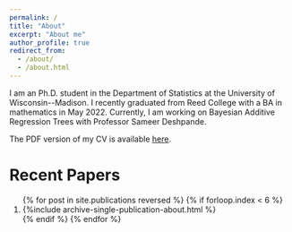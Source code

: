 ```yaml
---
permalink: /
title: "About"
excerpt: "About me"
author_profile: true
redirect_from: 
  - /about/
  - /about.html
---
```


I am an Ph.D. student in the Department of Statistics at the University of Wisconsin--Madison. I recently graduated from Reed College with a BA in mathematics in May 2022. Currently, I am working on Bayesian Additive Regression Trees with Professor Sameer Deshpande.

The PDF version of my CV is available [here](https://paulhnguyen.github.io/files/Nguyen_2023_cv.pdf).


Recent Papers
======

<ol>{% for post in site.publications reversed %}
  {% if forloop.index < 6  %}
   <li> {%include archive-single-publication-about.html %}</li>
  {% endif %}
{% endfor %}</ol>

